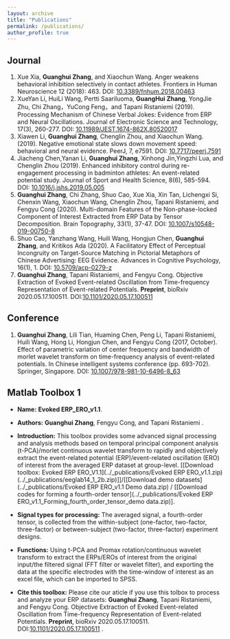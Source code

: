 ```yaml
---
layout: archive
title: "Publications"
permalink: /publications/
author_profile: true
---
```


Journal
------
1. Xue Xia, **Guanghui Zhang**, and Xiaochun Wang. Anger weakens behavioral inhibition selectively in contact athletes. Frontiers in Human Neuroscience 12 (2018): 463. DOI: [10.3389/fnhum.2018.00463](https://doi.org/10.3389/fnhum.2018.00463)
2. XueYan Li, HuiLi Wang, Pertti Saariluoma, **GuangHui Zhang**, YongJie Zhu, Chi Zhang，YuCong Feng，and Tapani Ristaniemi (2019). Processing Mechanism of Chinese Verbal Jokes: Evidence from ERP and Neural Oscillations. Journal of Electronic Science and Technology, 17(3), 260-277. DOI: [10.11989/JEST.1674-862X.80520017](https://doi.org/10.11989/JEST.1674-862X.80520017)
3. Xiawen Li, **Guanghui Zhang**, Chenglin Zhou, and Xiaochun Wang. (2019). Negative emotional state slows down movement speed: behavioral and neural evidence. PeerJ, 7, e7591. DOI: [10.7717/peerj.7591](https://doi.org/10.7717/peerj.7591)
4. Jiacheng Chen,Yanan Li, **Guanghui Zhang**, Xinhong Jin,Yingzhi Lua, and Chenglin Zhou (2019). Enhanced inhibitory control during re-engagement processing in badminton athletes: An event-related potential study. Journal of Sport and Health Science, 8(6), 585-594. DOI: [10.1016/j.jshs.2019.05.005](https://doi.org/10.1016/j.jshs.2019.05.005)
5. **Guanghui Zhang**, Chi Zhang, Shuo Cao, Xue Xia, Xin Tan, Lichengxi Si, Chenxin Wang, Xiaochun Wang, Chenglin Zhou, Tapani Ristaniemi, and Fengyu Cong (2020). Multi-domain Features of the Non-phase-locked Component of Interest Extracted from ERP Data by Tensor Decomposition. Brain Topography, 33(1), 37-47. DOI: [10.1007/s10548-019-00750-8](https://doi.org/10.1007/s10548-019-00750-8)
6.  Shuo Cao, Yanzhang Wang, Huili Wang, Hongjun Chen, **Guanghui Zhang**, and Kritikos Ada (2020). A Facilitatory Effect of Perceptual Incongruity on Target-Source Matching in Pictorial Metaphors of Chinese Advertising: EEG Evidence. Advances in Cognitive Psychology, 16(1), 1. DOI: [10.5709/acp-0279-z](https://doi.org/10.5709/acp-0279-z)
7. **Guanghui Zhang**, Tapani Ristaniemi, and Fengyu Cong. Objective Extraction of Evoked Event-related Oscillation from Time-frequency Representation of Event-related Potentials. **Preprint**, bioRxiv 2020.05.17.100511. DOI:[10.1101/2020.05.17.100511](https://www.biorxiv.org/content/10.1101/2020.05.17.100511v1)

Conference
------
1. **Guanghui Zhang**, Lili Tian, Huaming Chen, Peng Li, Tapani Ristaniemi, Huili Wang, Hong Li, Hongjun Chen, and Fengyu Cong (2017, October). Effect of parametric variation of center frequency and bandwidth of morlet wavelet transform on time-frequency analysis of event-related potentials. In Chinese intelligent systems conference (pp. 693-702). Springer, Singapore. DOI: [10.1007/978-981-10-6496-8_63](https://doi.org/10.1007/978-981-10-6496-8_63)

    
Matlab Toolbox 1
------   
* **Name:** **Evoked ERP_ERO_v1.1**.
* **Authors:** **Guanghui Zhang**, Fengyu Cong, and Tapani Ristaniemi .
* **Introduction:** This toolbox provides some advanced signal processing and analysis methods based on temporal principal component analysis (t-PCA)/morlet continuous wavelet transform to rapidly and objectively extract the event-related potential (ERP)/event-related oscillation (ERO) of interest from the averaged ERP dataset at group-level. [[Download toolbox: Evoked ERP ERO_V1.1](../_publications/Evoked ERP ERO_v1.1.zip) (../_publications/eeglab14_1_2b.zip)]]/[[Download demo datasets](../_publications/Evoked ERP ERO_v1.1 Demo data.zip) / [[Download codes for forming a fourth-order tensor](../_publications/Evoked ERP ERO_v1.1_Forming_fourth_order_tensor_demo data.zip)].
* **Signal types for processing:** The averaged signal, a fourth-order tensor, is collected from the within-subject (one-factor, two-factor, three-factor) or between-subject (two-factor, three-factor) experiment designs.  
* **Functions:** Using t-PCA and Promax rotation/continuous wavelet transform to extract the ERPs/EROs of interest from the original input/the filtered signal (FFT filter or wavelet filter), and exporting the data at the specific electrodes with the time-window of interest as an excel file, which can be imported to SPSS.

* **Cite this toolbox:** Please cite our aticle if you use this tolbox to process and analyze your ERP datasets: **Guanghui Zhang**, Tapani Ristaniemi, and Fengyu Cong. Objective Extraction of Evoked Event-related Oscillation from Time-frequency Representation of Event-related Potentials. **Preprint**, bioRxiv 2020.05.17.100511. DOI:[10.1101/2020.05.17.100511](https://www.biorxiv.org/content/10.1101/2020.05.17.100511v1) .

